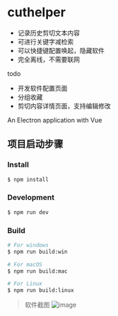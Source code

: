 # cuthelper

+ 记录历史剪切文本内容
+ 可进行关键字减检索
+ 可以快捷键配置唤起，隐藏软件
+ 完全离线，不需要联网

todo

+ 开发软件配置页面
+ 分组收藏
+ 剪切内容详情页面，支持编辑修改

An Electron application with Vue

## 项目启动步骤

### Install

```bash
$ npm install
```

### Development

```bash
$ npm run dev
```

### Build

```bash
# For windows
$ npm run build:win

# For macOS
$ npm run build:mac

# For Linux
$ npm run build:linux
```

> 软件截图
![image](https://github.com/user-attachments/assets/aa915e24-aaef-449c-ae55-85f23b73ee7f)

